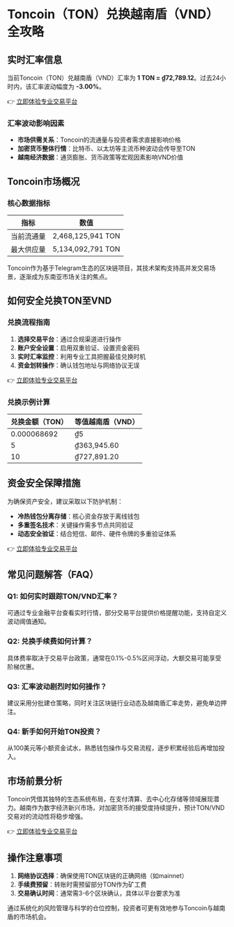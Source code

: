 # Toncoin（TON）兑换越南盾（VND）全攻略  

## 实时汇率信息  
当前Toncoin（TON）兑越南盾（VND）汇率为 **1 TON = ₫72,789.12**。过去24小时内，该汇率波动幅度为 **-3.00%**。  

👉 [立即体验专业交易平台](https://bit.ly/okx_welcome)  

### 汇率波动影响因素  
- **市场供需关系**：Toncoin的流通量与投资者需求直接影响价格  
- **加密货币整体行情**：比特币、以太坊等主流币种波动会传导至TON  
- **越南经济数据**：通货膨胀、货币政策等宏观因素影响VND价值  

## Toncoin市场概况  
### 核心数据指标  
| 指标            | 数值                |  
|-----------------|---------------------|  
| 当前流通量      | 2,468,125,941 TON   |  
| 最大供应量      | 5,134,092,791 TON   |  

Toncoin作为基于Telegram生态的区块链项目，其技术架构支持高并发交易场景，逐渐成为东南亚市场关注的焦点。  

## 如何安全兑换TON至VND  
### 兑换流程指南  
1. **选择交易平台**：通过合规渠道进行操作  
2. **账户安全设置**：启用双重验证、设置资金密码  
3. **实时汇率监控**：利用专业工具把握最佳兑换时机  
4. **资金划转操作**：确认钱包地址与网络协议无误  

👉 [立即体验专业交易平台](https://bit.ly/okx_welcome)  

### 兑换示例计算  
| 兑换金额（TON） | 等值越南盾（VND） |  
|-----------------|-------------------|  
| 0.000068692     | ₫5                |  
| 5               | ₫363,945.60       |  
| 10              | ₫727,891.20       |  

## 资金安全保障措施  
为确保资产安全，建议采取以下防护机制：  
- **冷热钱包分离存储**：核心资金存放于离线钱包  
- **多重签名技术**：关键操作需多节点共同验证  
- **动态安全验证**：结合短信、邮件、硬件令牌的多重验证体系  

👉 [立即体验专业交易平台](https://bit.ly/okx_welcome)  

## 常见问题解答（FAQ）  
### Q1: 如何实时跟踪TON/VND汇率？  
可通过专业金融平台查看实时行情，部分交易平台提供价格提醒功能，支持自定义波动阈值通知。  

### Q2: 兑换手续费如何计算？  
具体费率取决于交易平台政策，通常在0.1%-0.5%区间浮动，大额交易可能享受阶梯优惠。  

### Q3: 汇率波动剧烈时如何操作？  
建议采用分批建仓策略，同时关注区块链行业动态及越南盾汇率走势，避免单边押注。  

### Q4: 新手如何开始TON投资？  
从100美元等小额资金试水，熟悉钱包操作与交易流程，逐步积累经验后再增加投入。  

## 市场前景分析  
Toncoin凭借其独特的生态系统布局，在支付清算、去中心化存储等领域展现潜力。越南作为数字经济新兴市场，对加密货币的接受度持续提升，预计TON/VND交易对的流动性将稳步增强。  

👉 [立即体验专业交易平台](https://bit.ly/okx_welcome)  

## 操作注意事项  
1. **网络协议选择**：确保使用TON区块链的正确网络（如mainnet）  
2. **手续费预留**：转账时需预留部分TON作为矿工费  
3. **交易确认时间**：通常需3-6个区块确认，具体以平台要求为准  

通过系统化的风险管理与科学的仓位控制，投资者可更有效地参与Toncoin与越南盾的市场机会。